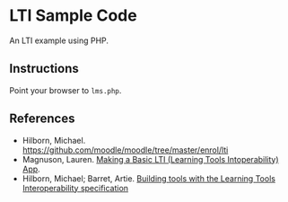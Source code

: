 # LTI Sample Code

An LTI example using PHP.


## Instructions

Point your browser to `lms.php`.


## References

- Hilborn, Michael. https://github.com/moodle/moodle/tree/master/enrol/lti
- Magnuson, Lauren. [Making a Basic LTI (Learning Tools Intoperability) App](https://acrl.ala.org/techconnect/post/making-a-basic-lti-learning-tools-intoperability-app/).
- Hilborn, Michael; Barret, Artie. [Building tools with the Learning Tools Interoperability specification](https://github.com/Harvard-ATG/workshop-lti-basic/tree/master/presentation)
